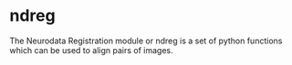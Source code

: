 # ndreg

The Neurodata Registration module or ndreg is a set of python functions which can be used to align pairs of images.
